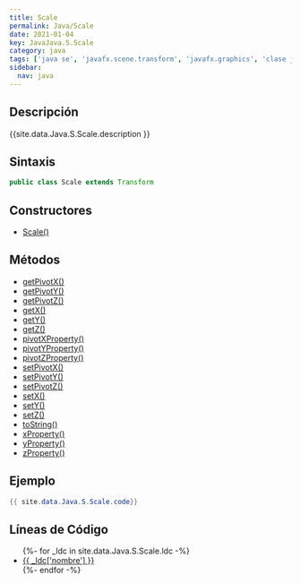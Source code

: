 ```yaml
---
title: Scale
permalink: Java/Scale
date: 2021-01-04
key: JavaJava.S.Scale
category: java
tags: ['java se', 'javafx.scene.transform', 'javafx.graphics', 'clase java', 'JavaFX 2.0']
sidebar: 
  nav: java
---
```


## Descripción
{{site.data.Java.S.Scale.description }}

## Sintaxis
~~~java
public class Scale extends Transform
~~~

## Constructores
* [Scale()](/Java/Scale/Scale/)

## Métodos
* [getPivotX()](/Java/Scale/getPivotX)
* [getPivotY()](/Java/Scale/getPivotY)
* [getPivotZ()](/Java/Scale/getPivotZ)
* [getX()](/Java/Scale/getX)
* [getY()](/Java/Scale/getY)
* [getZ()](/Java/Scale/getZ)
* [pivotXProperty()](/Java/Scale/pivotXProperty)
* [pivotYProperty()](/Java/Scale/pivotYProperty)
* [pivotZProperty()](/Java/Scale/pivotZProperty)
* [setPivotX()](/Java/Scale/setPivotX)
* [setPivotY()](/Java/Scale/setPivotY)
* [setPivotZ()](/Java/Scale/setPivotZ)
* [setX()](/Java/Scale/setX)
* [setY()](/Java/Scale/setY)
* [setZ()](/Java/Scale/setZ)
* [toString()](/Java/Scale/toString)
* [xProperty()](/Java/Scale/xProperty)
* [yProperty()](/Java/Scale/yProperty)
* [zProperty()](/Java/Scale/zProperty)

## Ejemplo
~~~java
{{ site.data.Java.S.Scale.code}}
~~~

## Líneas de Código
<ul>
{%- for _ldc in site.data.Java.S.Scale.ldc -%}
   <li>
       <a href="{{_ldc['url'] }}">{{ _ldc['nombre'] }}</a>
   </li>
{%- endfor -%}
</ul>
